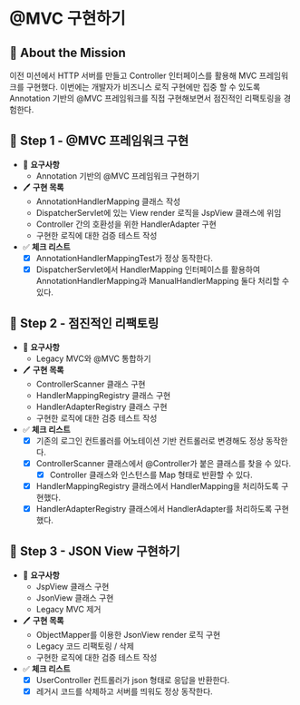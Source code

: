 # @MVC 구현하기
## 🚀 About the Mission
이전 미션에서 HTTP 서버를 만들고 Controller 인터페이스를 활용해 MVC 프레임워크를 구현했다.
이번에는 개발자가 비즈니스 로직 구현에만 집중 할 수 있도록 Annotation 기반의 @MVC 프레임워크를 직접 구현해보면서 점진적인 리팩토링을 경험한다.

## 📌 Step 1 - @MVC 프레임워크 구현
- 📝 <b>요구사항</b>
  - Annotation 기반의 @MVC 프레임워크 구현하기
- 🖊 <b>구현 목록</b>
  - AnnotationHandlerMapping 클래스 작성
  - DispatcherServlet에 있는 View render 로직을 JspView 클래스에 위임
  - Controller 간의 호환성을 위한 HandlerAdapter 구현
  - 구현한 로직에 대한 검증 테스트 작성
- ✅ <b>체크 리스트</b>
  - [x] AnnotationHandlerMappingTest가 정상 동작한다.
  - [x] DispatcherServlet에서 HandlerMapping 인터페이스를 활용하여 AnnotationHandlerMapping과 ManualHandlerMapping 둘다 처리할 수 있다.

## 📌 Step 2 - 점진적인 리팩토링
- 📝 <b>요구사항</b>
  - Legacy MVC와 @MVC 통합하기
- 🖊 <b>구현 목록</b>
  - ControllerScanner 클래스 구현
  - HandlerMappingRegistry 클래스 구현
  - HandlerAdapterRegistry 클래스 구현
  - 구현한 로직에 대한 검증 테스트 작성
- ✅ <b>체크 리스트</b>
  - [x] 기존의 로그인 컨트롤러를 어노테이션 기반 컨트롤러로 변경해도 정상 동작한다.
  - [x] ControllerScanner 클래스에서 @Controller가 붙은 클래스를 찾을 수 있다.
    - [x] Controller 클래스와 인스턴스를 Map 형태로 반환할 수 있다.
  - [x]  HandlerMappingRegistry 클래스에서 HandlerMapping을 처리하도록 구현했다.
  - [x]  HandlerAdapterRegistry 클래스에서 HandlerAdapter를 처리하도록 구현했다.

## 📌 Step 3 - JSON View 구현하기
- 📝 <b>요구사항</b>
  - JspView 클래스 구현
  - JsonView 클래스 구현
  - Legacy MVC 제거
- 🖊 <b>구현 목록</b>
  - ObjectMapper를 이용한 JsonView render 로직 구현
  - Legacy 코드 리팩토링 / 삭제
  - 구현한 로직에 대한 검증 테스트 작성
- ✅ <b>체크 리스트</b>
  - [x] UserController 컨트롤러가 json 형태로 응답을 반환한다.
  - [x] 레거시 코드를 삭제하고 서버를 띄워도 정상 동작한다.